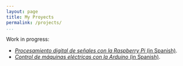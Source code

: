 ```yaml
---
layout: page
title: My Proyects
permalink: /projects/
...
```


Work in progress:

* [*Procesamiento digital de señales con la Raspberry Pi* (in Spanish)](dsp-raspberrypi).
* [*Control de máquinas eléctricas con la Arduino* (in Spanish)](cem-arduino).